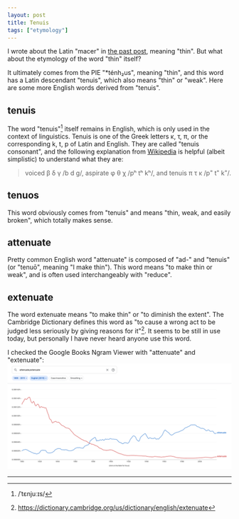 ```yaml
---
layout: post
title: Tenuis
tags: ["etymology"]
---
```


I wrote about the Latin "macer" in [the past post](https://koki-yamaguchi.github.io/2021/12/06/macer.html), meaning "thin".
But what about the etymology of the word "thin" itself?

It ultimately comes from the PIE "*ténh₂us", meaning "thin", and this word has a Latin descendant "tenuis", which also means "thin" or "weak".
Here are some more English words derived from "tenuis".

## tenuis
The word "tenuis"[^tenuis-pron] itself remains in English, which is only used in the context of linguistics.
Tenuis is one of the Greek letters κ, τ, π, or the corresponding k, t, p of Latin and English.
They are called "tenuis consonant", and the following explanation from [Wikipedia](https://en.wikipedia.org/wiki/Tenuis_consonant) is helpful (albeit simplistic) to understand what they are:

> voiced β δ γ /b d ɡ/, aspirate φ θ χ /pʰ tʰ kʰ/, and tenuis π τ κ /p˭ t˭ k˭/.

## tenuos
This word obviously comes from "tenuis" and means "thin, weak, and easily broken", which totally makes sense.

## attenuate
Pretty common English word "attenuate" is composed of "ad-" and "tenuis" (or "tenuō", meaning "I make thin").
This word means "to make thin or weak", and is often used interchangeably with "reduce".

## extenuate
The word extenuate means "to make thin" or "to diminish the extent".
The Cambridge Dictionary defines this word as "to cause a wrong act to be judged less seriously by giving reasons for it"[^camb-extenuate].
It seems to be still in use today, but personally I have never heard anyone use this word.

I checked the Google Books Ngram Viewer with "attenuate" and "extenuate":
![ngram for attenuate and extenuate](/public/img/ngram-attenuate-extenuate.png)

---

[^tenuis-pron]: /ˈtɛnjuːɪs/
[^camb-extenuate]: <https://dictionary.cambridge.org/us/dictionary/english/extenuate>